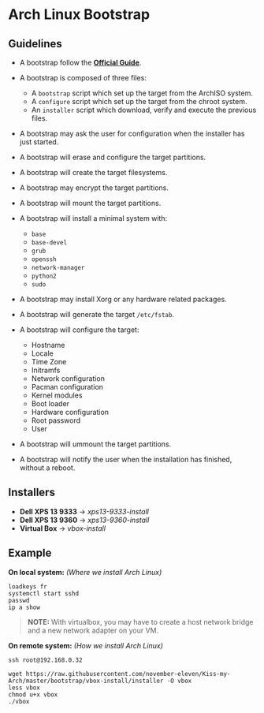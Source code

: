 # Arch Linux Bootstrap

## Guidelines

* A bootstrap follow the **[Official Guide](https://wiki.archlinux.org/index.php/Installation_guide)**.

* A bootstrap is composed of three files:
	* A `bootstrap` script which set up the target from the ArchISO system.
	* A `configure` script which set up the target from the chroot system.
	* An `installer` script which download, verify and execute the previous files.

* A bootstrap may ask the user for configuration when the installer has just started.

* A bootstrap will erase and configure the target partitions.

* A bootstrap will create the target filesystems.

* A bootstrap may encrypt the target partitions.

* A bootstrap will mount the target partitions.

* A bootstrap will install a minimal system with:
	* `base`
	* `base-devel`
	* `grub`
	* `openssh`
	* `network-manager`
	* `python2`
	* `sudo`

* A bootstrap may install Xorg or any hardware related packages.

* A bootstrap will generate the target `/etc/fstab`.

* A bootstrap will configure the target:
	* Hostname
	* Locale
	* Time Zone
	* Initramfs
	* Network configuration
	* Pacman configuration
	* Kernel modules
	* Boot loader
	* Hardware configuration
	* Root password
	* User

* A bootstrap will ummount the target partitions.

* A bootstrap will notify the user when the installation has finished, without a reboot.

## Installers

* **Dell XPS 13 9333** -> _xps13-9333-install_
* **Dell XPS 13 9360** -> _xps13-9360-install_
* **Virtual Box** -> _vbox-install_

## Example

**On local system:** _(Where we install Arch Linux)_

```
loadkeys fr
systemctl start sshd
passwd
ip a show
```

> **NOTE:** With virtualbox, you may have to create a host network bridge and a new network adapter
>           on your VM.

**On remote system:** _(How we install Arch Linux)_

```
ssh root@192.168.0.32

wget https://raw.githubusercontent.com/november-eleven/Kiss-my-Arch/master/bootstrap/vbox-install/installer -O vbox
less vbox
chmod u+x vbox
./vbox
```
